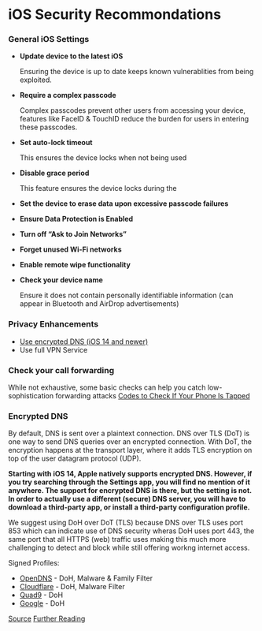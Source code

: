 # iOS Security Recommondations

### General iOS Settings
- **Update device to the latest iOS**
    
    Ensuring the device is up to date keeps known vulnerablities from being exploited.
- **Require a complex passcode**
  
  Complex passcodes prevent other users from accessing your device, features like FaceID & TouchID reduce the burden for users in entering these passcodes.
- **Set auto-lock timeout**
  
  This ensures the device locks when not being used
- **Disable grace period**
  
  This feature ensures the device locks during the 
- **Set the device to erase data upon excessive passcode failures**
- **Ensure Data Protection is Enabled**
- **Turn off “Ask to Join Networks”**
- **Forget unused Wi-Fi networks**
- **Enable remote wipe functionality**
- **Check your device name**
   
   Ensure it does not contain personally identifiable information (can appear in Bluetooth and AirDrop advertisements)

### Privacy Enhancements
- [Use encrypted DNS (iOS 14 and newer)](#encrypted-dns)
- Use full VPN Service


### Check your call forwarding
While not exhaustive, some basic checks can help you catch low-sophistication forwarding attacks
[Codes to Check If Your Phone Is Tapped](https://clario.co/blog/code-to-check-if-phone-is-hacked/)


### Encrypted DNS
By default, DNS is sent over a plaintext connection. DNS over TLS (DoT) is one way to send DNS queries over an encrypted connection. With DoT, the encryption happens at the transport layer, where it adds TLS encryption on top of the user datagram protocol (UDP).

**Starting with iOS 14, Apple natively supports encrypted DNS. However, if you try searching through the Settings app, you will find no mention of it anywhere. The support for encrypted DNS is there, but the setting is not. In order to actually use a different (secure) DNS server, you will have to download a third-party app, or install a third-party configuration profile.**

We suggest using DoH over DoT (TLS) because DNS over TLS uses port 853 which can indicate use of DNS security wheras DoH uses port 443, the same port that all HTTPS (web) traffic uses making this much more challenging to detect and block while still offering workng internet access.

Signed Profiles:
- [OpenDNS](https://github.com/paulmillr/encrypted-dns/blob/master/signed/opendns-familyshield.mobileconfig?raw=true) - DoH, Malware & Family Filter
- [Cloudflare](https://github.com/paulmillr/encrypted-dns/blob/master/signed/cloudflare-malware-https.mobileconfig?raw=true) - DoH, Malware Filter
- [Quad9](https://github.com/paulmillr/encrypted-dns/blob/master/signed/quad9-https.mobileconfig?raw=true) - DoH
- [Google](https://github.com/paulmillr/encrypted-dns/blob/master/signed/google-https.mobileconfig?raw=true) - DoH

[Source](https://github.com/paulmillr/encrypted-dns)
[Further Reading](https://paulmillr.com/posts/encrypted-dns/)